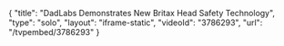 {
    "title": "DadLabs Demonstrates New Britax Head Safety Technology",
    "type": "solo",
    "layout": "iframe-static",
    "videoId": "3786293",
    "url": "\/tvpembed\/3786293"
}